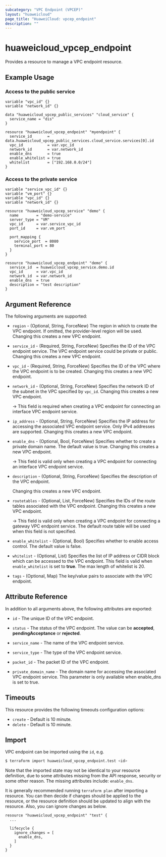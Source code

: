 ```yaml
---
subcategory: "VPC Endpoint (VPCEP)"
layout: "huaweicloud"
page_title: "HuaweiCloud: vpcep_endpoint"
description: ""
---
```


# huaweicloud_vpcep_endpoint

Provides a resource to manage a VPC endpoint resource.

## Example Usage

### Access to the public service

```hcl
variable "vpc_id" {}
variable "network_id" {}

data "huaweicloud_vpcep_public_services" "cloud_service" {
  service_name = "dis"
}

resource "huaweicloud_vpcep_endpoint" "myendpoint" {
  service_id       = data.huaweicloud_vpcep_public_services.cloud_service.services[0].id
  vpc_id           = var.vpc_id
  network_id       = var.network_id
  enable_dns       = true
  enable_whitelist = true
  whitelist        = ["192.168.0.0/24"]
}
```

### Access to the private service

```hcl
variable "service_vpc_id" {}
variable "vm_port" {}
variable "vpc_id" {}
variable "network_id" {}

resource "huaweicloud_vpcep_service" "demo" {
  name        = "demo-service"
  server_type = "VM"
  vpc_id      = var.service_vpc_id
  port_id     = var.vm_port

  port_mapping {
    service_port  = 8080
    terminal_port = 80
  }
}

resource "huaweicloud_vpcep_endpoint" "demo" {
  service_id  = huaweicloud_vpcep_service.demo.id
  vpc_id      = var.vpc_id
  network_id  = var.network_id
  enable_dns  = true
  description = "test description"
}
```

## Argument Reference

The following arguments are supported:

* `region` - (Optional, String, ForceNew) The region in which to create the VPC endpoint. If omitted, the provider-level
  region will be used. Changing this creates a new VPC endpoint.

* `service_id` - (Required, String, ForceNew) Specifies the ID of the VPC endpoint service.
  The VPC endpoint service could be private or public. Changing this creates a new VPC endpoint.

* `vpc_id` - (Required, String, ForceNew) Specifies the ID of the VPC where the VPC endpoint is to be created. Changing
  this creates a new VPC endpoint.

* `network_id` - (Optional, String, ForceNew) Specifies the network ID of the subnet in the VPC specified by `vpc_id`.
  Changing this creates a new VPC endpoint.

  -> This field is required when creating a VPC endpoint for connecting an interface VPC endpoint service.

* `ip_address` - (Optional, String, ForceNew) Specifies the IP address for accessing the associated VPC endpoint
  service. Only IPv4 addresses are supported. Changing this creates a new VPC endpoint.

* `enable_dns` - (Optional, Bool, ForceNew) Specifies whether to create a private domain name. The default value is
  true. Changing this creates a new VPC endpoint.

  -> This field is valid only when creating a VPC endpoint for connecting an interface VPC endpoint service.

* `description` - (Optional, String, ForceNew) Specifies the description of the VPC endpoint.

  Changing this creates a new VPC endpoint.

* `routetables` - (Optional, List, ForceNew) Specifies the IDs of the route tables associated with the VPC endpoint.
  Changing this creates a new VPC endpoint.

  -> This field is valid only when creating a VPC endpoint for connecting a gateway VPC endpoint service.
    The default route table will be used when this field is not specified.

* `enable_whitelist` - (Optional, Bool) Specifies whether to enable access control. The default value is
  false.

* `whitelist` - (Optional, List) Specifies the list of IP address or CIDR block which can be accessed to the
  VPC endpoint. This field is valid when `enable_whitelist` is set to **true**. The max length of whitelist is 20.

* `tags` - (Optional, Map) The key/value pairs to associate with the VPC endpoint.

## Attribute Reference

In addition to all arguments above, the following attributes are exported:

* `id` - The unique ID of the VPC endpoint.

* `status` - The status of the VPC endpoint. The value can be **accepted**, **pendingAcceptance** or **rejected**.

* `service_name` - The name of the VPC endpoint service.

* `service_type` - The type of the VPC endpoint service.

* `packet_id` - The packet ID of the VPC endpoint.

* `private_domain_name` - The domain name for accessing the associated VPC endpoint service. This parameter is only
  available when enable_dns is set to true.

## Timeouts

This resource provides the following timeouts configuration options:

* `create` - Default is 10 minute.
* `delete` - Default is 10 minute.

## Import

VPC endpoint can be imported using the `id`, e.g.

```bash
$ terraform import huaweicloud_vpcep_endpoint.test <id>
```

Note that the imported state may not be identical to your resource definition, due to some attributes missing from the
API response, security or some other reason. The missing attributes include: `enable_dns`.

It is generally recommended running `terraform plan` after importing a resource.
You can then decide if changes should be applied to the resource, or the resource definition should be updated to align
with the resource. Also, you can ignore changes as below.

```hcl
resource "huaweicloud_vpcep_endpoint" "test" {
  ...

  lifecycle {
    ignore_changes = [
      enable_dns,
    ]
  }
}
```
